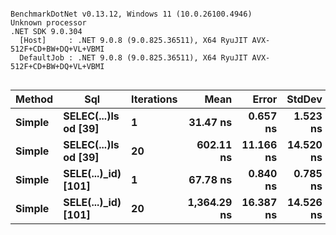 ```

BenchmarkDotNet v0.13.12, Windows 11 (10.0.26100.4946)
Unknown processor
.NET SDK 9.0.304
  [Host]     : .NET 9.0.8 (9.0.825.36511), X64 RyuJIT AVX-512F+CD+BW+DQ+VL+VBMI
  DefaultJob : .NET 9.0.8 (9.0.825.36511), X64 RyuJIT AVX-512F+CD+BW+DQ+VL+VBMI


```
| Method | Sql                  | Iterations | Mean        | Error     | StdDev    | Allocated |
|------- |--------------------- |----------- |------------:|----------:|----------:|----------:|
| **Simple** | **SELEC(...)ls od [39]** | **1**          |    **31.47 ns** |  **0.657 ns** |  **1.523 ns** |         **-** |
| **Simple** | **SELEC(...)ls od [39]** | **20**         |   **602.11 ns** | **11.166 ns** | **14.520 ns** |         **-** |
| **Simple** | **SELE(...)_id) [101]**  | **1**          |    **67.78 ns** |  **0.840 ns** |  **0.785 ns** |         **-** |
| **Simple** | **SELE(...)_id) [101]**  | **20**         | **1,364.29 ns** | **16.387 ns** | **14.526 ns** |         **-** |
